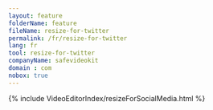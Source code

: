 ```yaml
---
layout: feature
folderName: feature
fileName: resize-for-twitter
permalink: /fr/resize-for-twitter
lang: fr
tool: resize-for-twitter
companyName: safevideokit
domain : com
nobox: true
---
```


{% include VideoEditorIndex/resizeForSocialMedia.html %}

   